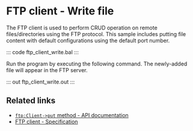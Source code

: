 # FTP client - Write file

The FTP client is used to perform CRUD operation on remote files/directories using the FTP protocol. This sample includes putting file content with default configurations using the default port number.

::: code ftp_client_write.bal :::

Run the program by executing the following command. The newly-added file will appear in the FTP server.

::: out ftp_client_write.out :::

## Related links
- [`ftp:Client->put` method - API documentation](https://lib.ballerina.io/ballerina/ftp/latest/clients/Client#put)
- [FTP client - Specification](/spec/ftp/#321-insecure-client)
